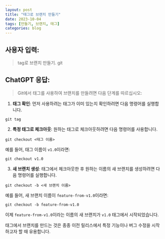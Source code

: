 ```yaml
---
layout: post
title: "태그로 브랜치 만들기"
date: 2023-10-04
tags: [만들기, 브랜치, 태그]
categories: blog
---
```


## 사용자 입력:
> tag로 브랜치 만들기. git

## ChatGPT 응답:
> Git에서 태그를 사용하여 브랜치를 만들려면 다음 단계를 따르십시오:

1. **태그 확인**: 먼저 사용하려는 태그가 이미 있는지 확인하려면 다음 명령어를 실행합니다.
```
git tag
```

2. **특정 태그로 체크아웃**: 원하는 태그로 체크아웃하려면 다음 명령어를 사용합니다.
```
git checkout <태그 이름>
```
예를 들어, 태그 이름이 `v1.0`이라면:
```
git checkout v1.0
```

3. **새 브랜치 생성**: 태그에서 체크아웃한 후 원하는 이름의 새 브랜치를 생성하려면 다음 명령어를 실행합니다.
```
git checkout -b <새 브랜치 이름>
```
예를 들어, 새 브랜치 이름이 `feature-from-v1.0`이라면:
```
git checkout -b feature-from-v1.0
```

이제 `feature-from-v1.0`이라는 이름의 새 브랜치가 `v1.0` 태그에서 시작되었습니다. 

태그에서 브랜치를 만드는 것은 종종 이전 릴리스에서 특정 기능이나 버그 수정을 시작하고자 할 때 유용합니다.

